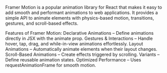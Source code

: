 Framer Motion is a popular animation library for React that makes it easy to add smooth and performant animations to web applications. It provides a simple API to animate elements with physics-based motion, transitions, gestures, and scroll-based effects.

Features of Framer Motion:
Declarative Animations – Define animations directly in JSX with the animate prop.
Gestures & Interactions – Handle hover, tap, drag, and while-in-view animations effortlessly.
Layout Animations – Automatically animate elements when their layout changes.
Scroll-Based Animations – Create effects triggered by scrolling.
Variants – Define reusable animation states.
Optimized Performance – Uses requestAnimationFrame for smooth motion.